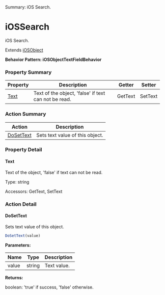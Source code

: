 Summary: iOS Search.

# iOSSearch

iOS Search.
 
Extends [iOSObject](iOSObject.md)





**Behavior Pattern: iOSObjectTextFieldBehavior**


<!-- ============================== property summary ========================== -->

	

### Property Summary

| **Property** | **Description** | **Getter** | **Setter** |
| ------------ | --------------- | ---------- | ---------- |
| [Text](#text) | Text of the object, 'false' if text can not be read. | GetText | SetText |



	
<!-- ============================== action summary ========================== -->



### Action Summary

|  **Action** | **Description** | 
| ----------- | --------------- |
|	[DoSetText](#dosettext) | Sets text value of this object. |




<!-- ============================== property detail ========================== -->
	
### Property Detail
		
<a name="Text"></a>
#### Text


Text of the object, 'false' if text can not be read.

			
	
			
Type: string
			
			
Accessors: GetText, SetText
			
		
	
	
<!-- ============================== action detail ========================== -->
	
### Action Detail
		
<a name="DoSetText"></a>    
#### DoSetText

Sets text value of this object.

```javascript
DoSetText(value) 
```


**Parameters:**

|	**Name** | **Type** | **Description** |
| ---------- | -------- | --------------- |
| value | string |	Text value. |




**Returns:**

boolean: 'true' if success, 'false' otherwise.



<a name="see.also.iossearch.dosettext"></a>

	

